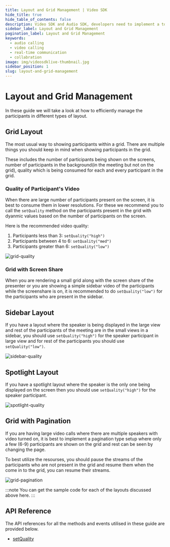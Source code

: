 ```yaml
---
title: Layout and Grid Management | Video SDK
hide_title: true
hide_table_of_contents: false
description: Video SDK and Audio SDK, developers need to implement a token server. This requires efforts on both the front-end and backend.
sidebar_label: Layout and Grid Management
pagination_label: Layout and Grid Management
keywords:
  - audio calling
  - video calling
  - real-time communication
  - collabration
image: img/videosdklive-thumbnail.jpg
sidebar_position: 1
slug: layout-and-grid-management
---
```


# Layout and Grid Management

In these guide we will take a look at how to efficiently manage the participants in different types of layout.

## Grid Layout

The most usual way to showing participants within a grid. There are multiple things you should keep in mind when showing participants in the grid.

These includes the number of participants being shown on the screens, number of participants in the background(in the meeting but not on the grid), quality which is being consumed for each and every participant in the grid.

### Quality of Participant's Video

When there are large number of participants present on the screen, it is best to consume them in lower resolutions. For these we recommend you to call the `setQuality` method on the participants present in the grid with dyanmic values based on the number of participants on the screen.

Here is the recommended video quality:

1. Participants less than 3: `setQuality("high")`
2. Participants between 4 to 6: `setQuality("med")`
3. Participants greater than 6: `setQuality("low")`

![grid-quality](/img/grid-quality.png)

### Grid with Screen Share

When you are rendering a small grid along with the screen share of the presenter or you are showing a simple sidebar video of the participants while the screenshare is on, it is recommended to do `setQuality("low")` for the participants who are present in the sidebar.

## Sidebar Layout

If you have a layout where the speaker is being displayed in the large view and rest of the participants of the meeting are in the small views in a sidebar, you should use `setQuality("high")` for the speaker participant in large view and for rest of the participants you should use `setQuality("low")`.

![sidebar-quality](/img/sidebar-quality.png)

## Spotlight Layout

If you have a spotlight layout where the speaker is the only one being displayed on the screen then you should use `setQuality("high")` for the speaker participant.

![spotlight-quality](/img/spotlight-quality.png)

## Grid with Pagination

If you are having large video calls where there are multiple speakers with video turned on, it is best to implement a pagination type setup where only a few (6-9) participants are shown on the grid and rest can be seen by changing the page.

To best utilize the resourses, you should pause the streams of the participants who are not present in the grid and resume them when the come in to the grid, you can resume their streams.

![grid-pagination](/img/grid-pagination.png)

:::note
You can get the sample code for each of the layouts discussed above here.
:::

## API Reference

The API references for all the methods and events utilised in these guide are provided below.

- [setQuality](/react/api/sdk-reference/use-participant/methods#setquality)
